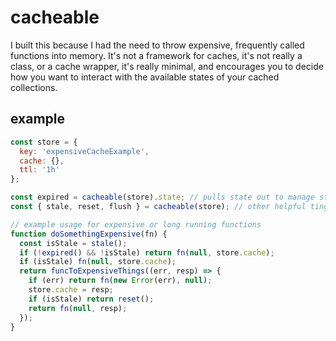 # cacheable
I built this because I had the need to throw expensive, frequently called functions into memory.  It's not a framework for caches, it's not really a class, or a cache wrapper, it's really minimal, and encourages you to decide how you want to interact with the available states of your cached collections.

## example
```js
const store = {
  key: 'expensiveCacheExample',
  cache: {},
  ttl: '1h'
};

const expired = cacheable(store).state; // pulls state out to manage state and check if expired
const { stale, reset, flush } = cacheable(store); // other helpful tings

// example usage for expensive or long running functions
function doSomethingExpensive(fn) {
  const isStale = stale();
  if (!expired() && !isStale) return fn(null, store.cache);
  if (isStale) fn(null, store.cache);
  return funcToExpensiveThings((err, resp) => {
    if (err) return fn(new Error(err), null);
    store.cache = resp;
    if (isStale) return reset();
    return fn(null, resp);
  });
}
```